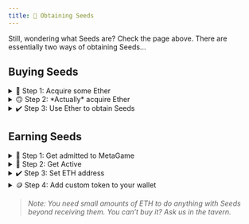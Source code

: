 ```yaml
---
title: 🌱 Obtaining Seeds
---
```

Still, wondering what Seeds are? Check the page above.
There are essentially two ways of obtaining Seeds...

## Buying Seeds
<details>
<summary>💸 Step 1: Acquire some Ether</summary>
<br />

Ether is the fuel of the Ethereum network which we use to run some of the core infrastructure for MetaGame. You can read a full post on what Ethereum is & what it does on [this other page](https://wiki.metagame.wtf/docs/resources/glossary#ethereum) and the [Ethereum website](https://ethereum.org/). Here, the point is only to explain how to get Seeds.

You can do that in [many ways](https://www.google.com/search?client=firefox-b-d&q=how+to+buy+ether). If you’re in Europe, the easiest decentralized way will be the [Ramp Network](https://ramp.network/). Globally; [Binance](https://www.binance.com/), [Gemini](https://gemini.com/), or [Kraken](https://www.kraken.com/) are recognized as some of the most established centralized exchanges and will surely do the trick. If you want a more decentralized way of buying Ether, you can do that through [Local Cryptos](https://localcryptos.com/).

> Note: If you're buying from decentralized exchanges, you'll need to have set up your Ethereum wallet before doing so. Otherwise, you'll do it in Step 2.

</details>

<details>
<summary>🙃 Step 2: *Actually* acquire Ether</summary>
<br />

As they say in crypto: not your keys, not your coins. If you bought your Ether on one of the centralized exchanges, they are holding custody over it. You'll need to withdraw it to your wallet.

The [*House of Ethereum*](https://wiki.metagame.wtf/docs/great-houses/house-of-ethereum) page will go deeper into wallet selection. But although there's a bunch of choices, most of us still default to [Metamask](http://www.metamask.io/), which is pretty good.

Follow the steps on their website then find the button to withdraw the Ether you bought from the exchange into your wallet.
</details>

<details>
<summary>✔️ Step 3: Use Ether to obtain Seeds</summary>
<br />

Now that you have your Ether in your wallet, it's finally time to buy some Seeds!

Seeds are traded on a decentralized exchange called Balancer. Just open [the link](https://balancer.exchange/#/swap/ether/0x30cf203b48edaa42c3b4918e955fed26cd012a3f), log in with your wallet & buy the Seeds. It shouldn't be hard, but if you have questions or problems, please do reach out to us in the #ask-anything channel on Discord.
</details>

## Earning Seeds
<details>
<summary>🤗 Step 1: Get admitted to MetaGame</summary>
<br />

You can read more about how MetaGame works [here](https://wiki.metagame.wtf/docs/enter-metagame/how-to-become-a-player) and you can apply to join [through here](https://wiki.metagame.wtf/docs/enter-metagame/join-metagame).
</details>

<details>
<summary>🏃 Step 2: Get Active</summary>
<br />

Start participating by completing quests or joining one of the active raids. You can check the quests in the #❓-quests channel, & you can see ongoing raids by checking the ACTIVE RAIDS category, also on Discord.

Once you've joined, you will receive a [full guide](https://docs.google.com/document/d/1MZa0mcQjnujNUyH_fJblDenRvHVDaLGXLnpBrSQsvv8/edit?usp=sharing) on how to actually get active. For now, know that you will need to be taking some of the workload and join one of the Community Gatherings to meet the people :)
</details>

<details>
<summary>✔️ Step 3: Set ETH address</summary>
<br />

If you still don't have an ETH address, the [*House of Ethereum*](https://wiki.metagame.wtf/docs/great-houses/house-of-ethereum) page will go deeper into wallet selection. But although there's a bunch of choices, most of us still default to [Metamask](http://www.metamask.io/), which is pretty good.

Then, look for the #set-eth-address channel on Discord. Set your address and give it some time 🙃. You can check your XP/Seed stats [here](https://metafam.github.io/XP/#/explorer).
</details>

<details>
<summary>🪙 Step 4: Add custom token to your wallet</summary>
<br />

The last thing to do is adding a custom token.
This is how it's done in [Metamask](http://www.metamask.io/).

Once you're in your wallet:

1. scroll to the bottom of the MetaMask screen and click "Add Token"
2. click on the "Custom Token" tab
3. in the contract field, paste: 0x30cF203b48edaA42c3B4918E955fED26Cd012A3F
4. click "Save"

After this, all there is to do is to give it time. Due to high overheads, we only mint Seeds at the beginning of each month. 😬

While waiting for your Seeds to mint, please do keep track of how many you're set to get & for how much of your work. If you think you're not being treated fairly, please let us know!
</details>

> *Note: You need small amounts of ETH to do anything with Seeds beyond receiving them. You can’t buy it? Ask us in the tavern.*
